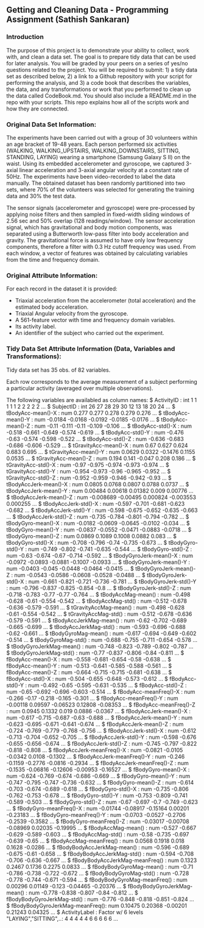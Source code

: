 ## Getting and Cleaning Data - Programming Assignment (Sathish Sankaran)

### Introduction

The purpose of this project is to demonstrate your ability to collect, work with, and clean a data set. The goal is to prepare tidy
data that can be used for later analysis. You will be graded by your peers on a series of yes/no questions related to the project.
You will be required to submit: 1) a tidy data set as described below, 2) a link to a Github repository with your script for
performing the analysis, and 3) a code book that describes the variables, the data, and any transformations or work that you
performed to clean up the data called CodeBook.md. You should also include a README.md in the repo with your scripts. This repo
explains how all of the scripts work and how they are connected.

### Original Data Set Information:

The experiments have been carried out with a group of 30 volunteers within an age bracket of 19-48 years. Each person performed six
activities (WALKING, WALKING_UPSTAIRS, WALKING_DOWNSTAIRS, SITTING, STANDING, LAYING) wearing a smartphone (Samsung Galaxy S II) on
the waist. Using its embedded accelerometer and gyroscope, we captured 3-axial linear acceleration and 3-axial angular velocity at a
constant rate of 50Hz. The experiments have been video-recorded to label the data manually. The obtained dataset has been randomly
partitioned into two sets, where 70% of the volunteers was selected for generating the training data and 30% the test data. 

The sensor signals (accelerometer and gyroscope) were pre-processed by applying noise filters and then sampled in fixed-width sliding
windows of 2.56 sec and 50% overlap (128 readings/window). The sensor acceleration signal, which has gravitational and body motion
components, was separated using a Butterworth low-pass filter into body acceleration and gravity. The gravitational force is assumed
to have only low frequency components, therefore a filter with 0.3 Hz cutoff frequency was used. From each window, a vector of
features was obtained by calculating variables from the time and frequency domain.

### Original Attribute Information:

For each record in the dataset it is provided: 
- Triaxial acceleration from the accelerometer (total acceleration) and the estimated body acceleration. 
- Triaxial Angular velocity from the gyroscope. 
- A 561-feature vector with time and frequency domain variables. 
- Its activity label. 
- An identifier of the subject who carried out the experiment.

### Tidy Data Set Attribute Information (Data, Variables and Transformations):

Tidy data set has 35 obs. of 82 variables.

Each row corresponds to the average measurement of a subject performing a particular activity (averaged over multiple observations).

The following variables are availabled as column names:
 $ ActivityID                     : int  1 1 1 1 1 2 2 2 2 2 ...
 $ SubjectID                      : int  26 27 28 29 30 12 13 18 20 24 ...
 $ tBodyAcc-mean()-X              : num  0.277 0.277 0.278 0.279 0.276 ...
 $ tBodyAcc-mean()-Y              : num  -0.0184 -0.0168 -0.0192 -0.0185 -0.0176 ...
 $ tBodyAcc-mean()-Z              : num  -0.11 -0.111 -0.11 -0.109 -0.106 ...
 $ tBodyAcc-std()-X               : num  -0.518 -0.661 -0.649 -0.574 -0.619 ...
 $ tBodyAcc-std()-Y               : num  -0.476 -0.63 -0.574 -0.598 -0.522 ...
 $ tBodyAcc-std()-Z               : num  -0.636 -0.683 -0.686 -0.606 -0.529 ...
 $ tGravityAcc-mean()-X           : num  0.67 0.627 0.624 0.683 0.695 ...
 $ tGravityAcc-mean()-Y           : num  0.0629 0.0322 -0.1476 0.1155 0.0535 ...
 $ tGravityAcc-mean()-Z           : num  0.194 0.141 -0.047 0.208 0.186 ...
 $ tGravityAcc-std()-X            : num  -0.97 -0.975 -0.974 -0.973 -0.974 ...
 $ tGravityAcc-std()-Y            : num  -0.954 -0.973 -0.96 -0.965 -0.952 ...
 $ tGravityAcc-std()-Z            : num  -0.952 -0.959 -0.946 -0.942 -0.93 ...
 $ tBodyAccJerk-mean()-X          : num  0.0805 0.0768 0.0807 0.0788 0.0737 ...
 $ tBodyAccJerk-mean()-Y          : num  0.00484 0.00618 0.01382 0.009 0.00776 ...
 $ tBodyAccJerk-mean()-Z          : num  -0.008689 -0.00495 0.000824 -0.003553 0.000255 ...
 $ tBodyAccJerk-std()-X           : num  -0.597 -0.701 -0.681 -0.623 -0.682 ...
 $ tBodyAccJerk-std()-Y           : num  -0.598 -0.675 -0.652 -0.635 -0.663 ...
 $ tBodyAccJerk-std()-Z           : num  -0.735 -0.784 -0.801 -0.794 -0.782 ...
 $ tBodyGyro-mean()-X             : num  -0.0182 -0.0609 -0.0645 -0.0102 -0.034 ...
 $ tBodyGyro-mean()-Y             : num  -0.0837 -0.0552 -0.0471 -0.0883 -0.0718 ...
 $ tBodyGyro-mean()-Z             : num  0.0869 0.1089 0.1008 0.0882 0.083 ...
 $ tBodyGyro-std()-X              : num  -0.708 -0.796 -0.74 -0.735 -0.673 ...
 $ tBodyGyro-std()-Y              : num  -0.749 -0.802 -0.741 -0.635 -0.544 ...
 $ tBodyGyro-std()-Z              : num  -0.63 -0.674 -0.67 -0.714 -0.592 ...
 $ tBodyGyroJerk-mean()-X         : num  -0.0972 -0.0893 -0.0881 -0.1007 -0.0933 ...
 $ tBodyGyroJerk-mean()-Y         : num  -0.0403 -0.045 -0.0448 -0.0464 -0.0415 ...
 $ tBodyGyroJerk-mean()-Z         : num  -0.0543 -0.0586 -0.0608 -0.0528 -0.0488 ...
 $ tBodyGyroJerk-std()-X          : num  -0.661 -0.821 -0.721 -0.736 -0.781 ...
 $ tBodyGyroJerk-std()-Y          : num  -0.796 -0.837 -0.825 -0.854 -0.8 ...
 $ tBodyGyroJerk-std()-Z          : num  -0.718 -0.783 -0.77 -0.77 -0.764 ...
 $ tBodyAccMag-mean()             : num  -0.498 -0.628 -0.61 -0.554 -0.542 ...
 $ tBodyAccMag-std()              : num  -0.512 -0.678 -0.636 -0.579 -0.591 ...
 $ tGravityAccMag-mean()          : num  -0.498 -0.628 -0.61 -0.554 -0.542 ...
 $ tGravityAccMag-std()           : num  -0.512 -0.678 -0.636 -0.579 -0.591 ...
 $ tBodyAccJerkMag-mean()         : num  -0.62 -0.702 -0.689 -0.665 -0.699 ...
 $ tBodyAccJerkMag-std()          : num  -0.593 -0.696 -0.688 -0.62 -0.661 ...
 $ tBodyGyroMag-mean()            : num  -0.617 -0.694 -0.649 -0.602 -0.514 ...
 $ tBodyGyroMag-std()             : num  -0.688 -0.755 -0.711 -0.654 -0.578 ...
 $ tBodyGyroJerkMag-mean()        : num  -0.748 -0.823 -0.789 -0.802 -0.787 ...
 $ tBodyGyroJerkMag-std()         : num  -0.77 -0.837 -0.806 -0.84 -0.811 ...
 $ fBodyAcc-mean()-X              : num  -0.558 -0.681 -0.654 -0.58 -0.638 ...
 $ fBodyAcc-mean()-Y              : num  -0.513 -0.641 -0.585 -0.588 -0.561 ...
 $ fBodyAcc-mean()-Z              : num  -0.664 -0.715 -0.715 -0.681 -0.638 ...
 $ fBodyAcc-std()-X               : num  -0.504 -0.655 -0.648 -0.573 -0.612 ...
 $ fBodyAcc-std()-Y               : num  -0.492 -0.65 -0.595 -0.631 -0.535 ...
 $ fBodyAcc-std()-Z               : num  -0.65 -0.692 -0.696 -0.603 -0.514 ...
 $ fBodyAcc-meanFreq()-X          : num  -0.266 -0.17 -0.218 -0.165 -0.301 ...
 $ fBodyAcc-meanFreq()-Y          : num  -0.00118 0.09597 -0.06523 0.12808 -0.08353 ...
 $ fBodyAcc-meanFreq()-Z          : num  0.0945 0.1332 0.019 0.0886 -0.0367 ...
 $ fBodyAccJerk-mean()-X          : num  -0.617 -0.715 -0.687 -0.63 -0.688 ...
 $ fBodyAccJerk-mean()-Y          : num  -0.623 -0.695 -0.671 -0.641 -0.674 ...
 $ fBodyAccJerk-mean()-Z          : num  -0.724 -0.769 -0.779 -0.768 -0.756 ...
 $ fBodyAccJerk-std()-X           : num  -0.612 -0.713 -0.704 -0.652 -0.705 ...
 $ fBodyAccJerk-std()-Y           : num  -0.598 -0.676 -0.655 -0.656 -0.674 ...
 $ fBodyAccJerk-std()-Z           : num  -0.745 -0.797 -0.822 -0.818 -0.808 ...
 $ fBodyAccJerk-meanFreq()-X      : num  -0.0821 -0.0105 -0.0342 0.0108 -0.1302 ...
 $ fBodyAccJerk-meanFreq()-Y      : num  -0.246 -0.1159 -0.2776 -0.0816 -0.2934 ...
 $ fBodyAccJerk-meanFreq()-Z      : num  -0.1535 -0.06816 -0.12606 -0.00953 -0.16527 ...
 $ fBodyGyro-mean()-X             : num  -0.624 -0.769 -0.674 -0.686 -0.669 ...
 $ fBodyGyro-mean()-Y             : num  -0.747 -0.795 -0.747 -0.736 -0.632 ...
 $ fBodyGyro-mean()-Z             : num  -0.614 -0.703 -0.674 -0.689 -0.618 ...
 $ fBodyGyro-std()-X              : num  -0.735 -0.806 -0.762 -0.753 -0.678 ...
 $ fBodyGyro-std()-Y              : num  -0.753 -0.809 -0.741 -0.589 -0.503 ...
 $ fBodyGyro-std()-Z              : num  -0.67 -0.697 -0.7 -0.749 -0.623 ...
 $ fBodyGyro-meanFreq()-X         : num  -0.01744 -0.08917 -0.15164 0.00201 -0.23183 ...
 $ fBodyGyro-meanFreq()-Y         : num  -0.0703 -0.0527 -0.2706 -0.2539 -0.3582 ...
 $ fBodyGyro-meanFreq()-Z         : num  -0.03017 -0.00708 -0.08969 0.02035 -0.19995 ...
 $ fBodyAccMag-mean()             : num  -0.527 -0.667 -0.629 -0.589 -0.603 ...
 $ fBodyAccMag-std()              : num  -0.58 -0.735 -0.697 -0.639 -0.65 ...
 $ fBodyAccMag-meanFreq()         : num  0.0568 0.1918 0.018 0.1628 -0.0286 ...
 $ fBodyBodyAccJerkMag-mean()     : num  -0.596 -0.689 -0.675 -0.61 -0.658 ...
 $ fBodyBodyAccJerkMag-std()      : num  -0.594 -0.708 -0.706 -0.636 -0.667 ...
 $ fBodyBodyAccJerkMag-meanFreq() : num  0.1323 0.2467 0.1736 0.2275 0.0833 ...
 $ fBodyBodyGyroMag-mean()        : num  -0.71 -0.786 -0.738 -0.722 -0.672 ...
 $ fBodyBodyGyroMag-std()         : num  -0.728 -0.778 -0.744 -0.671 -0.594 ...
 $ fBodyBodyGyroMag-meanFreq()    : num  0.00296 0.01149 -0.123 -0.04465 -0.20376 ...
 $ fBodyBodyGyroJerkMag-mean()    : num  -0.778 -0.838 -0.807 -0.84 -0.812 ...
 $ fBodyBodyGyroJerkMag-std()     : num  -0.776 -0.848 -0.818 -0.851 -0.824 ...
 $ fBodyBodyGyroJerkMag-meanFreq(): num  0.10475 0.20368 -0.00201 0.21243 0.04325 ...
 $ ActivityLabel                  : Factor w/ 6 levels "LAYING","SITTING",..: 4 4 4 4 4 6 6 6 6 6 ...